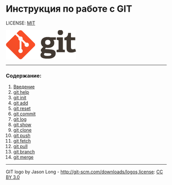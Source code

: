 # Инструкция по работе с GIT

LICENSE: [MIT](./license.md)

![git-logo](./Assets/logo_git.png)

---

### Содержание:
1. [Введение](./history.md)
2. [git help](./help.md)
3. [git init](./init.md)
4. [git add](./add.md)
5. [git reset](./reset.md)
6. [git commit](./commit.md)
7. [git log](./log.md)
8. [git show](./show.md)
9. [git clone](./clone.md)
10. [git push](./push.md)
11. [git fetch](./fetch.md)
12. [git pull](./pull.md)
13. [git branch](./branch.md)
14. [git merge](./merge.md)
---
GIT logo by Jason Long - http://git-scm.com/downloads/logos,license: [CC BY 3.0](https://creativecommons.org/license/by/3.0)